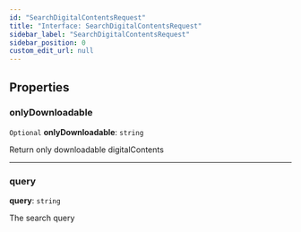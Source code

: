 ```yaml
---
id: "SearchDigitalContentsRequest"
title: "Interface: SearchDigitalContentsRequest"
sidebar_label: "SearchDigitalContentsRequest"
sidebar_position: 0
custom_edit_url: null
---
```


## Properties

### onlyDownloadable

 `Optional` **onlyDownloadable**: `string`

Return only downloadable digitalContents

___

### query

 **query**: `string`

The search query
